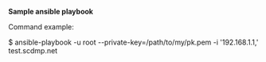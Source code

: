 **Sample ansible playbook**

Command example:

$ ansible-playbook -u root --private-key=/path/to/my/pk.pem -i '192.168.1.1,' test.scdmp.net